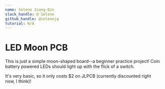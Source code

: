 ```yaml
---
name: Selene Jiang-Qin
slack_handle: @ Selene
github_handle: @selenejq
tutorial: N/A
---
```


# LED Moon PCB

This is just a simple moon-shaped board--a beginner practice project! Coin battery powered LEDs should light up with the flick of a switch.

It's very basic, so it only costs $2 on JLPCB (currently discounted right now, I think)!
